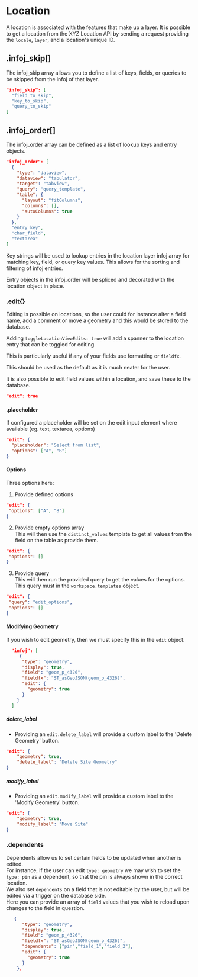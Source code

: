# Location

A location is associated with the features that make up a layer. It is possible to get a location from the XYZ Location API by sending a request providing the `locale`, `layer`, and a location's unique ID.

## .infoj_skip[]

The infoj_skip array allows you to define a list of keys, fields, or queries to be skipped from the infoj of that layer.

```json
"infoj_skip": [
  "field_to_skip",
  "key_to_skip",
  "query_to_skip"
]
```

## .infoj_order[]

The infoj_order array can be defined as a list of lookup keys and entry objects.

```json
"infoj_order": [
  {
    "type": "dataview",
    "dataview": "tabulator",
    "target": "tabview",
    "query": "query_template",
    "table": {
      "layout": "fitColumns",
      "columns": [],
      "autoColumns": true
    }
  },
  "entry_key",
  "char_field",
  "textarea"
]
```

Key strings will be used to lookup entries in the location layer infoj array for matching key, field, or query key values. This allows for the sorting and filtering of infoj entries.

Entry objects in the infoj_order will be spliced and decorated with the location object in place.

### .edit{}

Editing is possible on locations, so the user could for instance alter a field name, add a comment or move a geometry and this would be stored to the database.

Adding `toggleLocationViewEdits: true` will add a spanner to the location entry that can be toggled for editing.

This is particularly useful if any of your fields use formatting or `fieldfx`.

This should be used as the default as it is much neater for the user.

It is also possible to edit field values within a location, and save these to the database.

```json
"edit": true
```

#### .placeholder

If configured a placeholder will be set on the edit input element where available (eg. text, textarea, options)

```json
"edit": {
  "placeholder": "Select from list",
  "options": ["A", "B"]
}
```

#### Options

Three options here:

1. Provide defined options

```json
"edit": {
 "options": ["A", "B"]
}
```

2. Provide empty options array
   <br>This will then use the `distinct_values` template to get all values from the field on the table as provide them.

```json
"edit": {
 "options": []
}
```

3. Provide query
   <br>This will then run the provided query to get the values for the options.<br>This query must in the `workspace.templates` object.

```json
"edit": {
 "query": "edit_options",
 "options": []
}
```

#### Modifying Geometry

If you wish to edit geometry, then we must specify this in the `edit` object.

```json
  "infoj": [
     {
      "type": "geometry",
      "display": true,
      "field": "geom_p_4326",
      "fieldfx": "ST_asGeoJSON(geom_p_4326)",
      "edit": {
        "geometry": true
      }
    }
  ]
```

##### delete_label

- Providing an `edit.delete_label` will provide a custom label to the 'Delete Geometry' button.

```json
"edit": {
    "geometry": true,
    "delete_label": "Delete Site Geometry"
}
```

##### modify_label

- Providing an `edit.modify_label` will provide a custom label to the 'Modify Geometry' button.

```json
"edit": {
    "geometry": true,
    "modify_label": "Move Site"
}
```

### .dependents

Dependents allow us to set certain fields to be updated when another is edited.
<br>For instance, if the user can edit `type: geometry` we may wish to set the `type: pin` as a dependent, so that the pin is always shown in the correct location.
<br> We also set `dependents` on a field that is not editable by the user, but will be edited via a trigger on the database side.
<br>Here you can provide an array of `field` values that you wish to reload upon changes to the field in question.

```json
   {
      "type": "geometry",
      "display": true,
      "field": "geom_p_4326",
      "fieldfx": "ST_asGeoJSON(geom_p_4326)",
      "dependents": ["pin","field_1","field_2"],
      "edit": {
        "geometry": true
      }
    },
```
